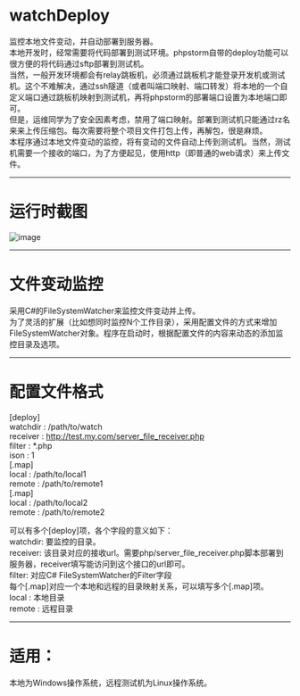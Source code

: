 # watchDeploy
监控本地文件变动，并自动部署到服务器。		
本地开发时，经常需要将代码部署到测试环境。phpstorm自带的deploy功能可以很方便的将代码通过sftp部署到测试机。		
当然，一般开发环境都会有relay跳板机，必须通过跳板机才能登录开发机或测试机。这个不难解决，通过ssh隧道（或者叫端口映射、端口转发）将本地的一个自定义端口通过跳板机映射到测试机，再将phpstorm的部署端口设置为本地端口即可。		
但是，运维同学为了安全因素考虑，禁用了端口映射。部署到测试机只能通过rz名来来上传压缩包。每次需要将整个项目文件打包上传，再解包，很是麻烦。		
本程序通过本地文件变动的监控，将有变动的文件自动上传到测试机。当然，测试机需要一个接收的端口，为了方便起见，使用http（即普通的web请求）来上传文件。		
***
# 运行时截图
![image](https://github.com/yanchenghust/watchDeploy/raw/image.png)		
***
# 文件变动监控
采用C#的FileSystemWatcher来监控文件变动并上传。		
为了灵活的扩展（比如想同时监控N个工作目录），采用配置文件的方式来增加FileSystemWatcher对象。程序在启动时，根据配置文件的内容来动态的添加监控目录及选项。		
***
# 配置文件格式
[deploy]		
watchdir : /path/to/watch		
receiver : http://test.my.com/server_file_receiver.php		
filter : *.php		
ison : 1		
[.map]		
local : /path/to/local1		
remote : /path/to/remote1		
[.map]		
local : /path/to/local2		
remote : /path/to/remote2		

可以有多个[deploy]项，各个字段的意义如下：		
watchdir: 要监控的目录。		
receiver: 该目录对应的接收url。需要php/server_file_receiver.php脚本部署到服务器，receiver填写能访问到这个接口的url即可。		
filter: 对应C# FileSystemWatcher的Filter字段		
每个[.map]对应一个本地和远程的目录映射关系，可以填写多个[.map]项。		
local : 本地目录		
remote : 远程目录		

***
# 适用：
本地为Windows操作系统，远程测试机为Linux操作系统。		

